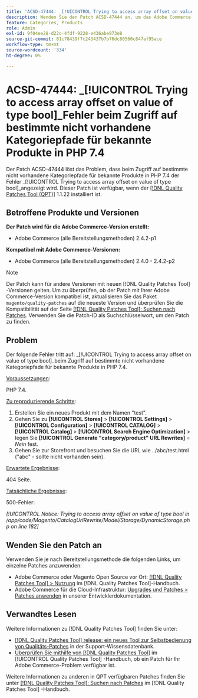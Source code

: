 ```yaml
---
title: 'ACSD-47444: _[!UICONTROL Trying to access array offset on value of type bool]_ Fehler beim Zugriff auf bestimmte nicht vorhandene Kategoriepfade für bekannte Produkte in PHP 7.4'
description: Wenden Sie den Patch ACSD-47444 an, um das Adobe Commerce-Problem zu beheben, bei dem ein _[!UICONTROL Trying to access array offset on value of type bool]_ -Fehler beim Zugriff auf bestimmte nicht vorhandene Kategoriepfade für bekannte Produkte in PHP 7.4 auftritt.
feature: Categories, Products
role: Admin
exl-id: 9f04ee28-d22c-4fdf-9228-e436abe973e8
source-git-commit: 81c78439f7c243437b7b76dc80560c847af95ace
workflow-type: tm+mt
source-wordcount: '334'
ht-degree: 0%

---
```


# ACSD-47444: _[!UICONTROL Trying to access array offset on value of type bool]_Fehler beim Zugriff auf bestimmte nicht vorhandene Kategoriepfade für bekannte Produkte in PHP 7.4

Der Patch ACSD-47444 löst das Problem, dass beim Zugriff auf bestimmte nicht vorhandene Kategoriepfade für bekannte Produkte in PHP 7.4 der Fehler _[!UICONTROL Trying to access array offset on value of type bool]_angezeigt wird. Dieser Patch ist verfügbar, wenn der [[!DNL Quality Patches Tool (QPT)]](https://experienceleague.adobe.com/en/docs/commerce-knowledge-base/kb/announcements/commerce-announcements/magento-quality-patches-released-new-tool-to-self-serve-quality-patches) 1.1.22 installiert ist.

## Betroffene Produkte und Versionen

**Der Patch wird für die Adobe Commerce-Version erstellt:**
* Adobe Commerce (alle Bereitstellungsmethoden) 2.4.2-p1

**Kompatibel mit Adobe Commerce-Versionen:**
* Adobe Commerce (alle Bereitstellungsmethoden) 2.4.0 - 2.4.2-p2

>[!NOTE]
>
>Der Patch kann für andere Versionen mit neuen [!DNL Quality Patches Tool] -Versionen gelten. Um zu überprüfen, ob der Patch mit Ihrer Adobe Commerce-Version kompatibel ist, aktualisieren Sie das Paket `magento/quality-patches` auf die neueste Version und überprüfen Sie die Kompatibilität auf der Seite [[!DNL Quality Patches Tool]: Suchen nach Patches](https://experienceleague.adobe.com/tools/commerce-quality-patches/index.html). Verwenden Sie die Patch-ID als Suchschlüsselwort, um den Patch zu finden.

## Problem

Der folgende Fehler tritt auf: _[!UICONTROL Trying to access array offset on value of type bool]_beim Zugriff auf bestimmte nicht vorhandene Kategoriepfade für bekannte Produkte in PHP 7.4.

<u>Voraussetzungen</u>:

PHP 7.4.

<u>Zu reproduzierende Schritte</u>:

1. Erstellen Sie ein neues Produkt mit dem Namen &quot;test&quot;.
1. Gehen Sie zu **[!UICONTROL Stores]** > **[!UICONTROL Settings]** > **[!UICONTROL Configuration]** > **[!UICONTROL CATALOG]** > **[!UICONTROL Catalog]** > **[!UICONTROL Search Engine Optimization]** > legen Sie **[!UICONTROL Generate "category/product" URL Rewrites]** = _Nein_ fest.
1. Gehen Sie zur Storefront und besuchen Sie die URL wie ../abc/test.html (&quot;abc&quot; - sollte nicht vorhanden sein).

<u>Erwartete Ergebnisse</u>:

404 Seite.

<u>Tatsächliche Ergebnisse</u>:

500-Fehler:

_[!UICONTROL Notice: Trying to access array offset on value of type bool in /app/code/Magento/CatalogUrlRewrite/Model/Storage/DynamicStorage.php on line 182]_

## Wenden Sie den Patch an

Verwenden Sie je nach Bereitstellungsmethode die folgenden Links, um einzelne Patches anzuwenden:

* Adobe Commerce oder Magento Open Source vor Ort: [[!DNL Quality Patches Tool] > Nutzung](/help/tools/quality-patches-tool/usage.md) im [!DNL Quality Patches Tool]-Handbuch.
* Adobe Commerce für die Cloud-Infrastruktur: [Upgrades und Patches > Patches anwenden](https://experienceleague.adobe.com/docs/commerce-cloud-service/user-guide/develop/upgrade/apply-patches.html) in unserer Entwicklerdokumentation.

## Verwandtes Lesen

Weitere Informationen zu [!DNL Quality Patches Tool] finden Sie unter:

* [[!DNL Quality Patches Tool] release: ein neues Tool zur Selbstbedienung von Qualitäts-Patches](https://experienceleague.adobe.com/en/docs/commerce-knowledge-base/kb/announcements/commerce-announcements/magento-quality-patches-released-new-tool-to-self-serve-quality-patches) in der Support-Wissensdatenbank.
* [Überprüfen Sie mithilfe von  [!DNL Quality Patches Tool]](/help/tools/quality-patches-tool/patches-available-in-qpt/check-patch-for-magento-issue-with-magento-quality-patches.md) im [!UICONTROL Quality Patches Tool] -Handbuch, ob ein Patch für Ihr Adobe Commerce-Problem verfügbar ist.


Weitere Informationen zu anderen in QPT verfügbaren Patches finden Sie unter [[!DNL Quality Patches Tool]: Suchen nach Patches](https://experienceleague.adobe.com/tools/commerce-quality-patches/index.html) im [!DNL Quality Patches Tool] -Handbuch.
